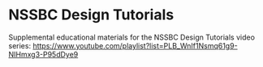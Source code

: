 # NSSBC Design Tutorials
Supplemental educational materials for the NSSBC Design Tutorials video series: https://www.youtube.com/playlist?list=PLB_WnIf1Nsmq61g9-NIHmxg3-P95dDye9
